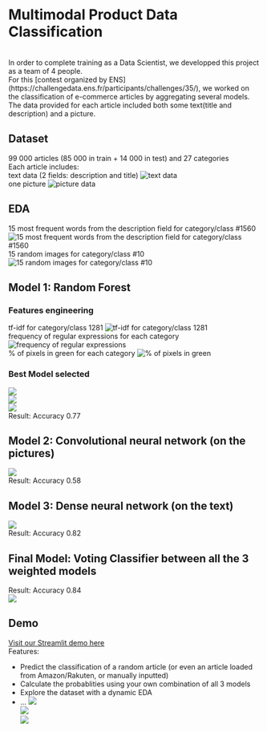 # Multimodal Product Data Classification
<br>
In order to complete training as a Data Scientist, we developped this project as a team of 4 people.<br>
For this [contest organized by ENS](https://challengedata.ens.fr/participants/challenges/35/), we worked on the classification of e-commerce articles by aggregating several models.<br>
The data provided for each article included both some text(title and description) and a picture.

## Dataset
99 000 articles (85 000 in train + 14 000 in test) and 27 categories<br>
Each article includes:<br>
text data (2 fields: description and title)
![text data](https://github.com/damienld/Rakuteam/blob/main/Pictures/presentation/dataset1.png)<br>
one picture
![picture data](https://github.com/damienld/Rakuteam/blob/main/Pictures/presentation/dataset2.png)

## EDA
15 most frequent words from the description field for category/class #1560
![15 most frequent words from the description field for category/class #1560](https://github.com/damienld/Rakuteam/blob/main/Pictures/presentation/EDA1.png)<br>
15 random images for category/class #10
![15 random images for category/class #10](https://github.com/damienld/Rakuteam/blob/main/Pictures/presentation/EDA2.png)<br>

## Model 1: Random Forest

### Features engineering
tf-idf for category/class 1281
![tf-idf for category/class 1281](https://github.com/damienld/Rakuteam/blob/main/Pictures/presentation/tdidf.png)<br>
frequency of regular expressions for each category
![frequency of regular expressions](https://github.com/damienld/Rakuteam/blob/main/Pictures/presentation/regex.png)<br>
% of pixels in green for each category
![% of pixels in green](https://github.com/damienld/Rakuteam/blob/main/Pictures/presentation/pixelsrgb.png)<br>
### Best Model selected
![](https://github.com/damienld/Rakuteam/blob/main/Pictures/presentation/ML1.png)<br>
![](https://github.com/damienld/Rakuteam/blob/main/Pictures/presentation/ML2.png)<br>
![](https://github.com/damienld/Rakuteam/blob/main/Pictures/presentation/ML3.png)<br>
Result: Accuracy 0.77
## Model 2: Convolutional neural network (on the pictures)
![](https://github.com/damienld/Rakuteam/blob/main/Pictures/presentation/cnn.png)<br>
Result: Accuracy 0.58 
## Model 3: Dense neural network (on the text)
![](https://github.com/damienld/Rakuteam/blob/main/Pictures/presentation/dnn.png)<br>
Result: Accuracy 0.82
## Final Model: Voting Classifier between all the 3 weighted models
Result: Accuracy 0.84<br>
![](https://github.com/damienld/Rakuteam/blob/main/Pictures/presentation/voting.jpeg)
## Demo 
[Visit our Streamlit demo here](https://share.streamlit.io/damienld/rakuteam/main/Streamlit_rakuten/demo_rakuten.py) <br>
Features:
- Predict the classification of a random article (or even an article loaded from Amazon/Rakuten, or manually inputted)
- Calculate the probablities using your own combination of all 3 models
- Explore the dataset with a dynamic EDA
- ...
![](https://github.com/damienld/Rakuteam/blob/main/Pictures/presentation/Demo1.png)<br>
![](https://github.com/damienld/Rakuteam/blob/main/Pictures/presentation/Demo2.png)<br>
![](https://github.com/damienld/Rakuteam/blob/main/Pictures/presentation/Demo3.png)<br>